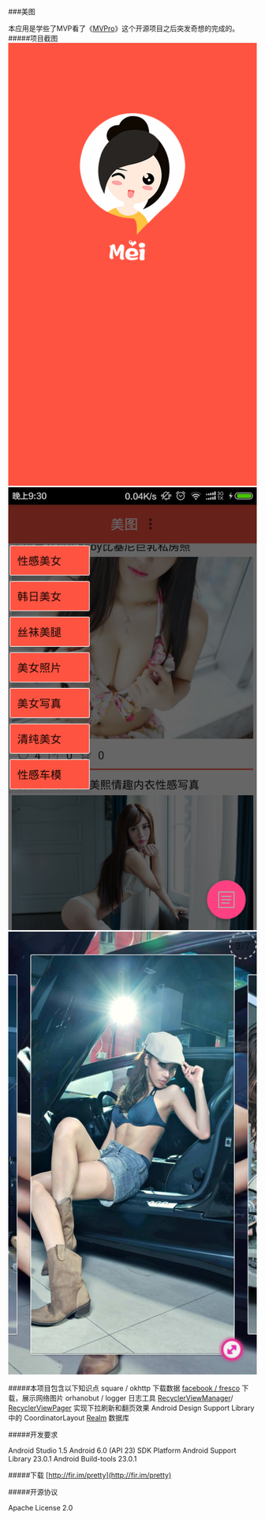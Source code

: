 ###美图

本应用是学些了MVP看了《[MVPro](https://github.com/qibin0506/MVPro)》这个开源项目之后突发奇想的完成的。
#####项目截图
![启动图](https://github.com/KurtisHu/Pretty/blob/master/screenshots/splash.png) 
![main](https://github.com/KurtisHu/Pretty/blob/master/screenshots/main.png)![Detail](https://github.com/KurtisHu/Pretty/blob/master/screenshots/details.png)


#####本项目包含以下知识点
square / okhttp 下载数据
[facebook / fresco](https://github.com/facebook/fresco) 下载，展示网络图片
orhanobut / logger 日志工具
[RecyclerViewManager](https://github.com/Syehunter/RecyclerViewManager)/ [RecyclerViewPager](https://github.com/lsjwzh/RecyclerViewPager) 实现下拉刷新和翻页效果
Android Design Support Library 中的 CoordinatorLayout
[Realm](https://realm.io) 数据库

#####开发要求

Android Studio 1.5
Android 6.0 (API 23) SDK Platform
Android Support Library 23.0.1
Android Build-tools 23.0.1

#####下载
 [http://fir.im/pretty](http://fir.im/pretty)

#####开源协议

Apache License 2.0
